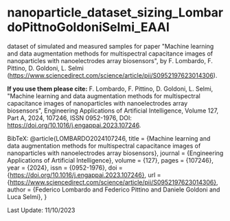 # nanoparticle_dataset_sizing_LombardoPittnoGoldoniSelmi_EAAI
dataset of simulated and measured samples for paper "Machine learning and data augmentation methods for multispectral capacitance images of nanoparticles with nanoelectrodes array biosensors", by F. Lombardo, F. Pittino, D. Goldoni, L. Selmi (https://www.sciencedirect.com/science/article/pii/S0952197623014306).

**If you use them please cite:**
F. Lombardo, F. Pittino, D. Goldoni, L. Selmi, "Machine learning and data augmentation methods for multispectral capacitance images of nanoparticles with nanoelectrodes array biosensors", Engineering Applications of Artificial Intelligence, Volume 127, Part A, 2024, 107246, ISSN 0952-1976, DOI: https://doi.org/10.1016/j.engappai.2023.107246.

BibTeX:
@article{LOMBARDO2024107246,
title = {Machine learning and data augmentation methods for multispectral capacitance images of nanoparticles with nanoelectrodes array biosensors},
journal = {Engineering Applications of Artificial Intelligence},
volume = {127},
pages = {107246},
year = {2024},
issn = {0952-1976},
doi = {https://doi.org/10.1016/j.engappai.2023.107246},
url = {https://www.sciencedirect.com/science/article/pii/S0952197623014306},
author = {Federico Lombardo and Federico Pittino and Daniele Goldoni and Luca Selmi},
}

Last Update:
11/10/2023
